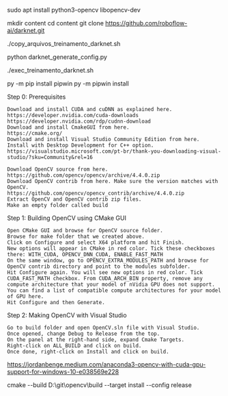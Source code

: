 sudo apt install python3-opencv libopencv-dev

mkdir content
cd content
git clone https://github.com/roboflow-ai/darknet.git

./copy_arquivos_treinamento_darknet.sh

python darknet_generate_config.py

./exec_treinamento_darknet.sh


py -m pip install pipwin
py -m pipwin install 



Step 0: Prerequisites

    Download and install CUDA and cuDNN as explained here.
    https://developer.nvidia.com/cuda-downloads
    https://developer.nvidia.com/rdp/cudnn-download
    Download and install CmakeGUI from here.
    https://cmake.org/
    Download and install Visual Studio Community Edition from here. Install with Desktop Development for C++ option.
    https://visualstudio.microsoft.com/pt-br/thank-you-downloading-visual-studio/?sku=Community&rel=16

    Download OpenCV source from here.
    https://github.com/opencv/opencv/archive/4.4.0.zip
    Download OpenCV contrib from here. Make sure the version matches with OpenCV.
    https://github.com/opencv/opencv_contrib/archive/4.4.0.zip
    Extract OpenCV and OpenCV contrib zip files.
    Make an empty folder called build

Step 1: Building OpenCV using CMake GUI

    Open CMake GUI and browse for OpenCV source folder.
    Browse for make folder that we created above.
    Click on Configure and select X64 platform and hit Finish.
    New options will appear in CMake in red color. Tick these checkboxes there: WITH_CUDA, OPENCV_DNN_CUDA, ENABLE_FAST_MATH
    On the same window, go to OPENCV_EXTRA_MODULES_PATH and browse for OpenCV contrib directory and point to the modules subfolder.
    Hit Configure again. You will see new options in red color. Tick CUDA_FAST_MATH checkbox. From CUDA_ARCH_BIN property, remove any compute architecture that your model of nVidia GPU does not support. You can find a list of compatible compute architectures for your model of GPU here.
    Hit Configure and then Generate.

Step 2: Making OpenCV with Visual Studio

    Go to build folder and open OpenCV.sln file with Visual Studio.
    Once opened, change Debug to Release from the top.
    On the panel at the right-hand side, expand Cmake Targets.
    Right-click on ALL_BUILD and click on build.
    Once done, right-click on Install and click on build.

https://jordanbenge.medium.com/anaconda3-opencv-with-cuda-gpu-support-for-windows-10-e038569e228


cmake --build D:\git\opencv\build --target install --config release